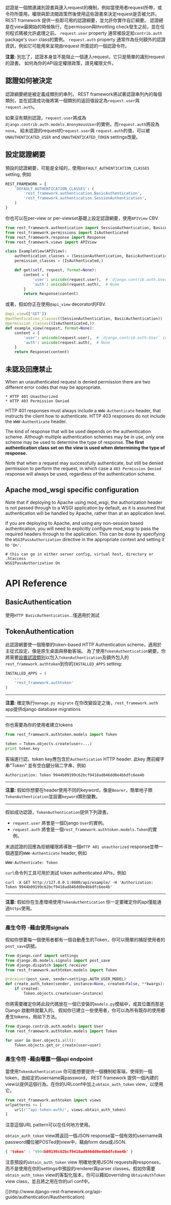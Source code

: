 認證是一個關連識別證書與連入request的機制，例如當使用者request所帶，或令符所簽用。權限與節流閥政策然後使用這些證書來決定request是否被允許。
REST framework 提供一些即可用的認證綱要，並允許你實作自訂綱要。
認證總是在view最開始的時候執行，在permission與throttling check發生之前，並在任何程式碼被允許處理之前。
`request.user` property 通常被設定給`contrib.auth` package's `User` class的實例。
`request.auth` property 通常作為任何額外的認證資訊，例如它可能用來呈現由request 所簽認的一個認證令符。

**注意:** 別忘了，認證本身並不能阻止一個連入request，它只是簡單的識別request的證書。
如何為你的API設定權限政策，請見權限文件。

## 認證如何被決定
認證綱要總是被定義成類別的串列， REST framework將試著認證串列內的每個類別，並在認證成功後將第一個類別的返回值設定為`request.user`與`request.auth`。

如果沒有類別認證，`request.user`將成為`django.contrib.auth.models.AnonymousUser`的實例，而`request.auth`將設為`none`。
給未認證的request的`request.user`與 `request.auth`的值，可以被`UNAUTHENTICATED_USER` and `UNAUTHENTICATED_TOKEN` settings改變。

## 設定認證網要

預設的認證網要，可能是全域的，使用`DEFAULT_AUTHENTICATION_CLASSES` setting, 例如

```python
REST_FRAMEWORK = {
    'DEFAULT_AUTHENTICATION_CLASSES': (
        'rest_framework.authentication.BasicAuthentication',
        'rest_framework.authentication.SessionAuthentication',
    )
}
```
你也可以在per-view or per-viewset基礎上設定認證網要，使用`APIView` CBV. 

```python
from rest_framework.authentication import SessionAuthentication, BasicAuthentication
from rest_framework.permissions import IsAuthenticated
from rest_framework.response import Response
from rest_framework.views import APIView

class ExampleView(APIView):
    authentication_classes = (SessionAuthentication, BasicAuthentication)
    permission_classes = (IsAuthenticated,)

    def get(self, request, format=None):
        content = {
            'user': unicode(request.user),  # `django.contrib.auth.User` instance.
            'auth': unicode(request.auth),  # None
        }
        return Response(content)
```

或著，假如你正在使用`@api_view` decorator的FBV. 

```python
@api_view(['GET'])
@authentication_classes((SessionAuthentication, BasicAuthentication))
@permission_classes((IsAuthenticated,))
def example_view(request, format=None):
    content = {
        'user': unicode(request.user),  # `django.contrib.auth.User` instance.
        'auth': unicode(request.auth),  # None
    }
    return Response(content)
```
## 未認及回應禁止
When an unauthenticated request is denied permission there are two different error codes that may be appropriate.

    * HTTP 401 Unauthorized
    * HTTP 403 Permission Denied

HTTP 401 responses must always include a `WWW-Authenticate` header, that instructs the client how to authenticate. HTTP 403 responses do not include the `WWW-Authenticate` header.

The kind of response that will be used depends on the authentication scheme. Although multiple authentication schemes may be in use, only one scheme may be used to determine the type of response. **The first authentication class set on the view is used when determining the type of response.**

Note that when a request may successfully authenticate, but still be denied permission to perform the request, in which case a `403 Permission Denied` response will always be used, regardless of the authentication scheme.

## Apache mod_wsgi specific configuration
Note that if deploying to Apache using mod_wsgi, the authorization header is not passed through to a WSGI application by default, as it is assumed that authentication will be handled by Apache, rather than at an application level.

If you are deploying to Apache, and using any non-session based authentication, you will need to explicitly configure mod_wsgi to pass the required headers through to the application. This can be done by specifying the `WSGIPassAuthorization` directive in the appropriate context and setting it to `'On'`.

```
# this can go in either server config, virtual host, directory or .htaccess
WSGIPassAuthorization On
```

# API Reference

## BasicAuthentication
使用`HTTP BasicAuthentication`...僅適用於測試

## TokenAuthentication 
此認證網要使一個簡單的token-based HTTP Authentication scheme，適用於主從式設定，像是原生桌面與移動客端。
為了使用`TokenAuthentication`網要，你將需要[設置認證類別](http://www.django-rest-framework.org/api-guide/authentication/#setting-the-authentication-scheme)以包入`TokenAuthentication`及額外包入的`rest_framework.authtoken`到你的`INSTALLED_APPS` setting:

```python
INSTALLED_APPS = (
    ...
    'rest_framework.authtoken'
)
```
----
**注意:** 確定執行`manage.py migrate` 在你改變設定之後，`rest_framework.auth` app提供django database migrations

----
你也需要為你的使用者建立tokens

```python
from rest_framework.authtoken.models import Token

token = Token.objects.create(user=...)
print token.key
```
客端進行認，token key應包含於`Authentication` HTTP header. 此key 應前綴字串"Token" 並有空白鍵分隔二字串，例如

```
Authorization: Token 9944b09199c62bcf9418ad846dd0e4bbdfc6ee4b
```
----
**注意:** 假如你想要在header使用不同的keyword，像是`Bearer`，簡單地子類`TokenAuthentication`並設置`keyword`類別變數。

----
假如成功認證，`TokenAuthentication`提供下列證書。
* `request.user` 將會是一個Django `User`的實例。
* `request.auth` 將會是一個`rest_framework.authtoken.models.Token`的實例。

末過認證的回應為拒絕權限將導致一個`HTTP 401 unauthorized` response並帶一個適當的`WWW-Authenticate` header, 例如

```
WWW-Authenticate: Token
```

`curl`命令列工具可用於測試 token authenticated APIs，例如

```
curl -X GET http://127.0.0.1:8000/api/example/ -H 'Authorization: Token 9944b09199c62bcf9418ad846dd0e4bbdfc6ee4b'
```
----
**注意:** 假如你在生產環境使用`TokenAuthentication` 你一定要確定你的api僅能通過`https`使用。

----

### 產生令符 -藉由使用signals
假如你想要每一個使用者都有一個自動產生的Token，你可以簡單的捕捉使用者的`post_save`訊號。

```python
from django.conf import settings
from django.db.models.signals import post_save
from django.dispatch import receiver
from rest_framework.authtoken.models import Token

@receiver(post_save, sender=settings.AUTH_USER_MODEL)
def create_auth_token(sender, instance=None, created=False, **kwargs):
    if created:
        Token.objects.create(user=instance)
```
你將需要確定你將此段代碼放在一個已安裝的`models.py`模組中，或其位置而那是Django 啟動時就載入的。
假如你已建立一些使用者，你可以為所有既存的使用都產生tokens，用如下方法。

```python
from django.contrib.auth.models import User
from rest_framework.authtoken.models import Token

for user in User.objects.all():
    Token.objects.get_or_create(user=user)
```

### 產生令符 -藉由曝露一個api endpoint

當使用`TokenAuthentication` 你可能想要提供一個機制給客端，使得到一個token，由給定的username與password，  REST framework 提供一個內建的view以提供這個行為。在你的URLconf中加上`obtain_auth_token` view，以使用它。

```python
from rest_framework.authtoken import views
urlpatterns += [
    url(r'^api-token-auth/', views.obtain_auth_token)
]
```

注意這個URL pattern可以在任何地方使用。

`obtain_auth_token` view將返回一個JSON response當一個有效的username與password欄位被POSTed到view中，藉由form data或JSON. 

```json
{ 'token' : '9944b09199c62bcf9418ad846dd0e4bbdfc6ee4b' }
```
注意預設的`obtain_auth_token` view 明確地使用JSON requests與responses，而不是使用在你的settings中預設的renderer與parser classes。假如你需要`obtain_auth_token` view的客製化版本，你可以藉如overriding `ObtainAuthToken` view class，並且將之用在你的url conf中。

<!--未完待續-->[](http://www.django-rest-framework.org/api-guide/authentication/#authentication)